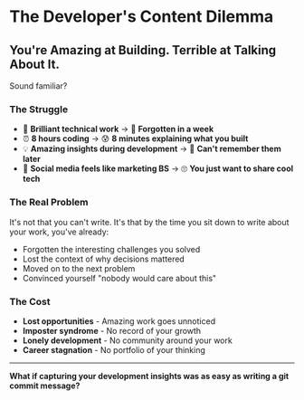 # The Developer's Content Dilemma

## You're Amazing at Building. Terrible at Talking About It.

Sound familiar?

### The Struggle
- 🧠 **Brilliant technical work** → 📝 **Forgotten in a week**
- ⏰ **8 hours coding** → 😰 **8 minutes explaining what you built**
- 💡 **Amazing insights during development** → 🤷 **Can't remember them later**
- 📱 **Social media feels like marketing BS** → 🙄 **You just want to share cool tech**

### The Real Problem
It's not that you can't write. It's that by the time you sit down to write about your work, you've already:

- Forgotten the interesting challenges you solved
- Lost the context of why decisions mattered
- Moved on to the next problem
- Convinced yourself "nobody would care about this"

### The Cost
- **Lost opportunities** - Amazing work goes unnoticed
- **Imposter syndrome** - No record of your growth
- **Lonely development** - No community around your work
- **Career stagnation** - No portfolio of your thinking

---

**What if capturing your development insights was as easy as writing a git commit message?** 